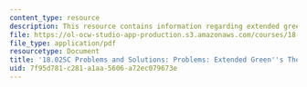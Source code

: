 ```yaml
---
content_type: resource
description: This resource contains information regarding extended green's theorem.
file: https://ol-ocw-studio-app-production.s3.amazonaws.com/courses/18-02sc-multivariable-calculus-fall-2010/7f95d781c281a1aa5606a72ec079673e_MIT18_02SC_pb_71_comb.pdf
file_type: application/pdf
resourcetype: Document
title: '18.02SC Problems and Solutions: Problems: Extended Green''s Theorem'
uid: 7f95d781-c281-a1aa-5606-a72ec079673e
---
```

